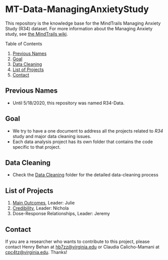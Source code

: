 # MT-Data-ManagingAnxietyStudy

This repository is the knowledge base for the MindTrails Managing Anxiety Study (R34) dataset. For more information about the Managing Anxiety study, see [the MindTrails wiki](https://sites.google.com/a/virginia.edu/mindtrails-wiki/studies/managinganxiety).

Table of Contents
1. [Previous Names](#previous-names)
2. [Goal](#goal)
3. [Data Cleaning](#data-cleaning)
4. [List of Projects](#list-of-projects)
5. [Contact](#contact)

## Previous Names
- Until 5/18/2020, this repository was named R34-Data.

## Goal
- We try to have a one document to address all the projects related to _R34_ study and major data cleaning issues.
- Each data analysis project has its own folder that contains the code specific to that project.

## Data Cleaning
- Check the [Data Cleaning](https://github.com/TeachmanLab/R34-Data/tree/master/Data%20Cleaning) folder for the detailed data-cleaning process
  
## List of Projects
1. [Main Outcomes](https://github.com/TeachmanLab/R34-Data/tree/master/Main%20Outcomes), Leader: Julie
2. [Credibility](https://github.com/TeachmanLab/R34-Data/tree/master/Credibility), Leader: Nichola
3. Dose-Response Relationships[](), Leader: Jeremy

## Contact
If you are a researcher who wants to contribute to this project, please contact Henry Behan at hb7zz@virginia.edu or Claudia Calicho-Mamani at cpc4tz@virginia.edu. Thanks!
